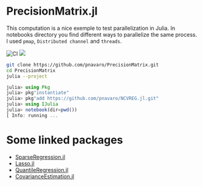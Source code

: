 # PrecisionMatrix.jl

This computation is a nice exemple to test parallelization in Julia. In notebooks directory
you find different ways to parallelize the same process. I used `pmap`, `Distributed channel` and `threads`.

![CI](https://github.com/pnavaro/PrecisionMatrix/workflows/CI/badge.svg)
[![](https://img.shields.io/badge/docs-dev-blue.svg)](https://pnavaro.github.io/PrecisionMatrix/dev)

```bash
git clone https://github.com/pnavaro/PrecisionMatrix.git
cd PrecisionMatrix
julia --project
```

```julia
julia> using Pkg
julia> pkg"instantiate"
julia> pkg"add https://github.com/pnavaro/NCVREG.jl.git"
julia> using IJulia
julia> notebook(dir=pwd())
[ Info: running ...
```

# Some linked packages 

- [SparseRegression.jl](https://github.com/joshday/SparseRegression.jl)
- [Lasso.jl](https://github.com/JuliaStats/Lasso.jl)
- [QuantileRegression.jl](https://github.com/pkofod/QuantileRegression.jl)
- [CovarianceEstimation.jl](https://github.com/mateuszbaran/CovarianceEstimation.jl)
